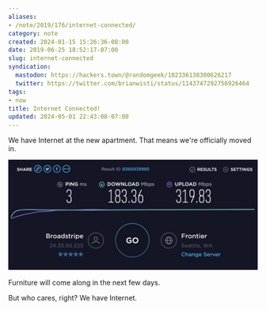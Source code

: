 ```yaml
---
aliases:
- /note/2019/176/internet-connected/
category: note
created: 2024-01-15 15:26:36-08:00
date: 2019-06-25 18:52:17-07:00
slug: internet-connected
syndication:
  mastodon: https://hackers.town/@randomgeek/102336138300626217
  twitter: https://twitter.com/brianwisti/status/1143747292756926464
tags:
- now
title: Internet Connected!
updated: 2024-05-01 22:43:08-07:00
---
```


We have Internet at the new apartment. That means we're officially moved in.

![attachments/img/2019/cover-2019-06-25.png](../../../attachments/img/2019/cover-2019-06-25.png)

Furniture will come along in the next few days.

But who cares, right? We have Internet.